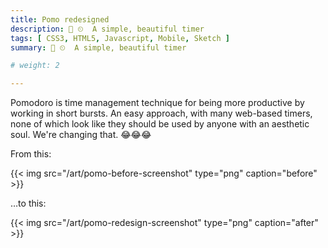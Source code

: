 ```yaml
---
title: Pomo redesigned
description: 🍅 ⏲  A simple, beautiful timer
tags: [ CSS3, HTML5, Javascript, Mobile, Sketch ]
summary: 🍅 ⏲  A simple, beautiful timer

# weight: 2

---
```


Pomodoro is time management technique for being more productive by
working in short bursts. An easy approach, with many web-based timers,
none of which look like they should be used by anyone with an aesthetic
soul. We're changing that. 😂😂😂

From this:

{{< img src="/art/pomo-before-screenshot" type="png" caption="before" >}}

…to this:

{{< img src="/art/pomo-redesign-screenshot" type="png" caption="after" >}}
